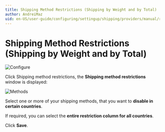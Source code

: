 ```yaml
---
title: Shipping Method Restrictions (Shipping by Weight and by Total)
author: AndreiMaz
uid: en-US/user-guide/configuring/settingup/shipping/providers/manual/restrictions
---
```


# Shipping Method Restrictions (Shipping by Weight and by Total)

![Configure](_static/restrictions/shipping-restrictions-methods.png)

Click Shipping method restrictions, the **Shipping method restrictions** window is displayed:

![Methods](_static/restrictions/shipping-restrictions-methods.png)

Select one or more of your shipping methods, that you want to **disable in certain countries**.

If required, you can select the **entire restriction column for all countries**.

Click **Save**.